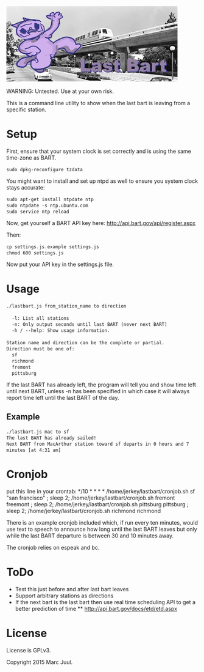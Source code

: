 ![Last BART Cat](images/lastBart.png)

WARNING: Untested. Use at your own risk.

This is a command line utility to show when the last bart is leaving from a specific station.

# Setup

First, ensure that your system clock is set correctly and is using the same time-zone as BART. 

```
sudo dpkg-reconfigure tzdata
```

You might want to install and set up ntpd as well to ensure you system clock stays accurate:

```
sudo apt-get install ntpdate ntp
sudo ntpdate -s ntp.ubuntu.com
sudo service ntp reload
```

Now, get yourself a BART API key here: http://api.bart.gov/api/register.aspx

Then:

```
cp settings.js.example settings.js
chmod 600 settings.js
```

Now put your API key in the settings.js file.

# Usage

```
./lastbart.js from_station_name to direction

  -l: List all stations
  -n: Only output seconds until last BART (never next BART)
  -h / --help: Show usage information.

Station name and direction can be the complete or partial.
Direction must be one of:
  sf
  richmond
  fremont
  pittsburg
```

If the last BART has already left, the program will tell you and show time left until next BART, unless -n has been specified in which case it will always report time left until the last BART of the day.

## Example

```
./lastbart.js mac to sf
The last BART has already sailed!
Next BART from MacArthur station toward sf departs in 0 hours and 7 minutes [at 4:31 am]
```

# Cronjob

put this line in your crontab:
*/10 * * * * /home/jerkey/lastbart/cronjob.sh sf "san francisco" ; sleep 2; /home/jerkey/lastbart/cronjob.sh fremont freemont ; sleep 2; /home/jerkey/lastbart/cronjob.sh pittsburg pittsburg ; sleep 2; /home/jerkey/lastbart/cronjob.sh richmond richmond

There is an example cronjob included which, if run every ten minutes, would use text to speech to announce how long until the last BART leaves but only while the last BART departure is between 30 and 10 minutes away.

The cronjob relies on espeak and bc.

# ToDo

* Test this just before and after last bart leaves
* Support arbitrary stations as directions
* If the next bart is the last bart then use real time scheduling API to get a better prediction of time
** http://api.bart.gov/docs/etd/etd.aspx

# License

License is GPLv3.

Copyright 2015 Marc Juul.

